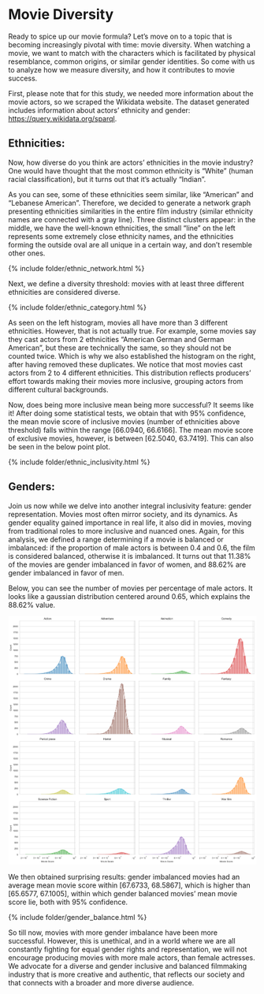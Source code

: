 # Movie Diversity 

Ready to spice up our movie formula? Let’s move on to a topic that is becoming increasingly pivotal with time: movie diversity. When watching a movie, we want to match with the characters which is facilitated by physical resemblance, common origins, or similar gender identities. So come with us to analyze how we measure diversity, and how it contributes to movie success. 

First, please note that for this study, we needed more information about the movie actors, so we scraped the Wikidata website. The dataset generated includes information about actors’ ethnicity and gender: https://query.wikidata.org/sparql. 

## Ethnicities: 
Now, how diverse do you think are actors’ ethnicities in the movie industry? One would have thought that the most common ethnicity is “White” (human racial classification), but it turns out that it’s actually “Indian”. 


As you can see, some of these ethnicities seem similar, like “American” and “Lebanese American”. Therefore, we decided to generate a network graph presenting ethnicities similarities in the entire film industry (similar ethnicity names are connected with a gray line). Three distinct clusters appear: in the middle, we have the well-known ethnicities, the small “line” on the left represents some extremely close ethnicity names, and the ethnicities forming the outside oval are all unique in a certain way, and don’t resemble other ones. 

{% include folder/ethnic_network.html %}

Next, we define a diversity threshold: movies with at least three different ethnicities are considered diverse. 

{% include folder/ethnic_category.html %}

As seen on the left histogram, movies all have more than 3 different ethnicities. However, that is not actually true. For example, some movies say they cast actors from 2 ethnicities “American German and German American”, but these are technically the same, so they should not be counted twice. Which is why we also established the histogram on the right, after having removed these duplicates. We notice that most movies cast actors from 2 to 4 different ethnicities. This distribution reflects producers’ effort towards making their movies more inclusive, grouping actors from different cultural backgrounds. 

Now, does being more inclusive mean being more successful? It seems like it! After doing some statistical tests, we obtain that with 95% confidence, the mean movie score of inclusive movies (number of ethnicities above threshold) falls within the range [66.0940, 66.6166]. The mean movie score of exclusive movies, however, is between [62.5040, 63.7419]. This can also be seen in the below point plot. 

{% include folder/ethnic_inclusivity.html %}


## Genders: 
Join us now while we delve into another integral inclusivity feature: gender representation. Movies most often mirror society, and its dynamics. As gender equality gained importance in real life, it also did in movies, moving from traditional roles to more inclusive and nuanced ones. Again, for this analysis, we defined a range determining if a movie is balanced or imbalanced: if the proportion of male actors is between 0.4 and 0.6, the film is considered balanced, otherwise it is imbalanced. It turns out that 11.38% of the movies are gender imbalanced in favor of women, and 88.62% are gender imbalanced in favor of men. 

Below, you can see the number of movies per percentage of male actors. It looks like a gaussian distribution centered around 0.65, which explains the 88.62% value. 

![IMAGE NAME](/_includes/folder/distribution_of_movie_score_per_genre.png)

We then obtained surprising results: gender imbalanced movies had an average mean movie score within [67.6733, 68.5867], which is higher than [65.6577, 67.1005], within which gender balanced movies’ mean movie score lie, both with 95% confidence. 

{% include folder/gender_balance.html %}

So till now, movies with more gender imbalance have been more successful. However, this is unethical, and in a world where we are all constantly fighting for equal gender rights and representation, we will not encourage producing movies with more male actors, than female actresses. We advocate for a diverse and gender inclusive and balanced filmmaking industry that is more creative and authentic, that reflects our society and that connects with a broader and more diverse audience. 


